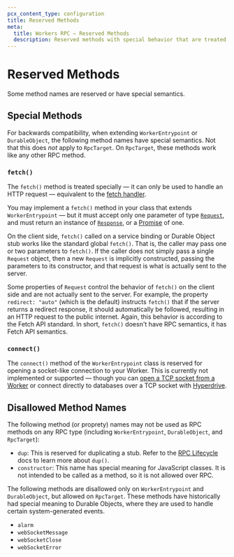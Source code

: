 ```yaml
---
pcx_content_type: configuration
title: Reserved Methods
meta:
  title: Workers RPC — Reserved Methods
  description: Reserved methods with special behavior that are treated differently.
---
```


# Reserved Methods

Some method names are reserved or have special semantics.

## Special Methods

For backwards compatibility, when extending `WorkerEntrypoint` or `DurableObject`, the following method names have special semantics. Not that this does *not* apply to `RpcTarget`. On `RpcTarget`, these methods work like any other RPC method.

### `fetch()`

The `fetch()` method is treated specially — it can only be used to handle an HTTP request — equivalent to the [fetch handler](/workers/runtime-apis/handlers/fetch/).

You may implement a `fetch()` method in your class that extends `WorkerEntrypoint` — but it must accept only one parameter of type [`Request`](https://developer.mozilla.org/en-US/docs/Web/API/Request), and must return an instance of [`Response`](https://developer.mozilla.org/en-US/docs/Web/API/Response), or a [Promise](https://developer.mozilla.org/en-US/docs/Web/JavaScript/Reference/Global_Objects/Promise) of one.

On the client side, `fetch()` called on a service binding or Durable Object stub works like the standard global `fetch()`. That is, the caller may pass one or two parameters to `fetch()`. If the caller does not simply pass a single `Request` object, then a new `Request` is implicitly constructed, passing the parameters to its constructor, and that request is what is actually sent to the server.

Some properties of `Request` control the behavior of `fetch()` on the client side and are not actually sent to the server. For example, the property `redirect: "auto"` (which is the default) instructs `fetch()` that if the server returns a redirect response, it should automatically be followed, resulting in an HTTP request to the public internet. Again, this behavior is according to the Fetch API standard. In short, `fetch()` doesn't have RPC semantics, it has Fetch API semantics.

### `connect()`

The `connect()` method of the `WorkerEntrypoint` class is reserved for opening a socket-like connection to your Worker. This is currently not implemented or supported — though you can [open a TCP socket from a Worker](/workers/runtime-apis/tcp-sockets/) or connect directly to databases over a TCP socket with [Hyperdrive](/hyperdrive/get-started/).

## Disallowed Method Names

The following method (or proprety) names may not be used as RPC methods on any RPC type (including `WorkerEntrypoint`, `DurableObject`, and `RpcTarget`):

* `dup`: This is reserved for duplicating a stub. Refer to the [RPC Lifecycle](/workers/runtime-apis/rpc/lifecycle) docs to learn more about `dup()`.
* `constructor`: This name has special meaning for JavaScript classes. It is not intended to be called as a method, so it is not allowed over RPC.

The following methods are disallowed only on `WorkerEntrypoint` and `DurableObject`, but allowed on `RpcTarget`. These methods have historically had special meaning to Durable Objects, where they are used to handle certain system-generated events.

* `alarm`
* `webSocketMessage`
* `webSocketClose`
* `webSocketError`
